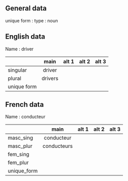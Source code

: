 ## General data

unique form :
type : noun

## English data

Name : driver

|             |  main   | alt 1 | alt 2 | alt 3 |
| :---------- | :-----: | :---: | :---: | ----- |
| singular    | driver  |       |       |       |
| plural      | drivers |       |       |       |
| unique form |         |       |       |       |

## French data

Name : conducteur

|             |    main     | alt 1 | alt 2 | alt 3 |
| :---------- | :---------: | :---: | :---: | :---: |
| masc_sing   | conducteur  |       |       |       |
| masc_plur   | conducteurs |       |       |       |
| fem_sing    |             |       |       |       |
| fem_plur    |             |       |       |       |
| unique_form |             |       |       |       |


